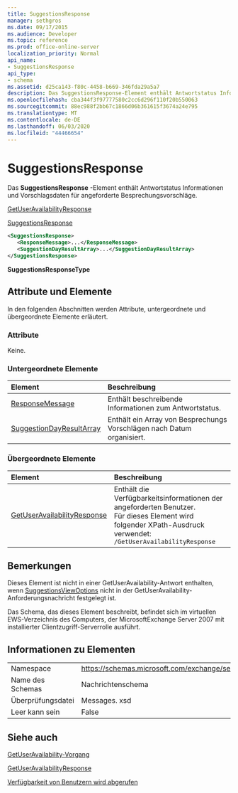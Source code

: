 ```yaml
---
title: SuggestionsResponse
manager: sethgros
ms.date: 09/17/2015
ms.audience: Developer
ms.topic: reference
ms.prod: office-online-server
localization_priority: Normal
api_name:
- SuggestionsResponse
api_type:
- schema
ms.assetid: d25ca143-f80c-4458-b669-346fda29a5a7
description: Das SuggestionsResponse-Element enthält Antwortstatus Informationen und Vorschlagsdaten für angeforderte Besprechungsvorschläge.
ms.openlocfilehash: cba344f3f97777580c2cc6d296f110f20b550063
ms.sourcegitcommit: 88ec988f2bb67c1866d06b361615f3674a24e795
ms.translationtype: MT
ms.contentlocale: de-DE
ms.lasthandoff: 06/03/2020
ms.locfileid: "44466654"
---
```

# <a name="suggestionsresponse"></a>SuggestionsResponse

Das **SuggestionsResponse** -Element enthält Antwortstatus Informationen und Vorschlagsdaten für angeforderte Besprechungsvorschläge. 
  
[GetUserAvailabilityResponse](getuseravailabilityresponse.md)
  
[SuggestionsResponse](suggestionsresponse.md)
  
```xml
<SuggestionsResponse>
   <ResponseMessage>...</ResponseMessage>
   <SuggestionDayResultArray>...</SuggestionDayResultArray>
</SuggestionsResponse>
```

 **SuggestionsResponseType**
## <a name="attributes-and-elements"></a>Attribute und Elemente

In den folgenden Abschnitten werden Attribute, untergeordnete und übergeordnete Elemente erläutert.
  
### <a name="attributes"></a>Attribute

Keine.
  
### <a name="child-elements"></a>Untergeordnete Elemente

|**Element**|**Beschreibung**|
|:-----|:-----|
|[ResponseMessage](responsemessage.md) <br/> |Enthält beschreibende Informationen zum Antwortstatus.  <br/> |
|[SuggestionDayResultArray](suggestiondayresultarray.md) <br/> |Enthält ein Array von Besprechungs Vorschlägen nach Datum organisiert.  <br/> |
   
### <a name="parent-elements"></a>Übergeordnete Elemente

|**Element**|**Beschreibung**|
|:-----|:-----|
|[GetUserAvailabilityResponse](getuseravailabilityresponse.md) <br/> |Enthält die Verfügbarkeitsinformationen der angeforderten Benutzer.  <br/> Für dieses Element wird folgender XPath-Ausdruck verwendet:   <br/>  `/GetUserAvailabilityResponse` <br/> |
   
## <a name="remarks"></a>Bemerkungen

Dieses Element ist nicht in einer GetUserAvailability-Antwort enthalten, wenn [SuggestionsViewOptions](suggestionsviewoptions.md) nicht in der GetUserAvailability-Anforderungsnachricht festgelegt ist. 
  
Das Schema, das dieses Element beschreibt, befindet sich im virtuellen EWS-Verzeichnis des Computers, der MicrosoftExchange Server 2007 mit installierter Clientzugriff-Serverrolle ausführt.
  
## <a name="element-information"></a>Informationen zu Elementen

|||
|:-----|:-----|
|Namespace  <br/> |https://schemas.microsoft.com/exchange/services/2006/messages  <br/> |
|Name des Schemas  <br/> |Nachrichtenschema  <br/> |
|Überprüfungsdatei  <br/> |Messages. xsd  <br/> |
|Leer kann sein  <br/> |False  <br/> |
   
## <a name="see-also"></a>Siehe auch



[GetUserAvailability-Vorgang](getuseravailability-operation.md)
  
[GetUserAvailabilityResponse](getuseravailabilityresponse.md)


[Verfügbarkeit von Benutzern wird abgerufen](https://msdn.microsoft.com/library/d4133fcb-9b0f-4e6b-aadf-a389da83516a%28Office.15%29.aspx)

